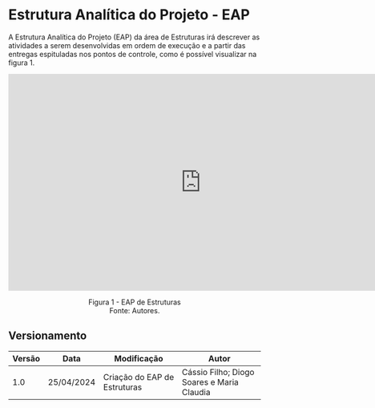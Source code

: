 # Estrutura Analítica do Projeto - EAP 


A Estrutura Analítica do Projeto (EAP) da área de Estruturas irá descrever as atividades a serem desenvolvidas em ordem de execução e a partir das entregas espituladas nos pontos de controle, como é possível visualizar na figura 1.


<iframe width="768" height="432" src="https://miro.com/app/live-embed/uXjVKPCjfcY=/?moveToViewport=-528,-1191,2108,966&embedId=338951566821" frameborder="0" scrolling="no" allow="fullscreen; clipboard-read; clipboard-write" allowfullscreen></iframe>

<p style="text-align:center;">
    Figura 1 - EAP de Estruturas <br />
    Fonte: Autores.
</p>


## Versionamento
| Versão | Data | Modificação | Autor |
|--|--|--|--|
| 1.0 | 25/04/2024 | Criação do EAP de Estruturas | Cássio Filho; Diogo Soares e Maria Claudia |

